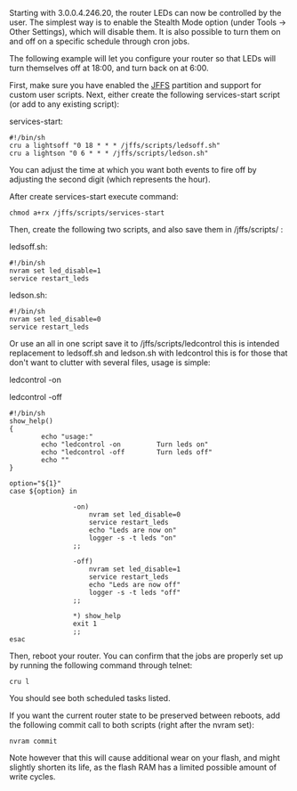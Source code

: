Starting with 3.0.0.4.246.20, the router LEDs can now be controlled by the user.  The simplest way is to enable the Stealth Mode option (under Tools -> Other Settings), which will disable them.  It is also possible to turn them on and off on a specific schedule through cron jobs.

The following example will let you configure your router so that LEDs will turn themselves off at 18:00, and turn back on at 6:00.

First, make sure you have enabled the [JFFS](https://github.com/RMerl/asuswrt-merlin.ng/wiki/JFFS) partition and support for custom user scripts.  Next, either create the following services-start script (or add to any existing script):

services-start:
```
#!/bin/sh
cru a lightsoff "0 18 * * * /jffs/scripts/ledsoff.sh"
cru a lightson "0 6 * * * /jffs/scripts/ledson.sh"
```
You can adjust the time at which you want both events to fire off by adjusting the second digit (which represents the hour).

After create services-start execute command:
```
chmod a+rx /jffs/scripts/services-start
```
Then, create the following two scripts, and also save them in /jffs/scripts/ :

ledsoff.sh:
```
#!/bin/sh
nvram set led_disable=1
service restart_leds
```

ledson.sh:
```
#!/bin/sh
nvram set led_disable=0
service restart_leds
```
Or use an all in one script save it to /jffs/scripts/ledcontrol this is intended replacement to ledsoff.sh and ledson.sh with ledcontrol this is for those that don't want to clutter with several files, usage is simple:

ledcontrol -on

ledcontrol -off
```
#!/bin/sh
show_help()
{
        echo "usage:"
        echo "ledcontrol -on         Turn leds on"
        echo "ledcontrol -off        Turn leds off"
        echo ""
}

option="${1}"
case ${option} in

                -on)
                    nvram set led_disable=0
                    service restart_leds
                    echo "Leds are now on"
                    logger -s -t leds "on"
                ;;

                -off)
                    nvram set led_disable=1
                    service restart_leds
                    echo "Leds are now off"
                    logger -s -t leds "off"
                ;;

                *) show_help
                exit 1
                ;;
esac
```
Then, reboot your router.  You can confirm that the jobs are properly set up by running the following command through telnet:

```
cru l
```

You should see both scheduled tasks listed.

If you want the current router state to be preserved between reboots, add the following commit call to both scripts (right after the nvram set):

```
nvram commit
```
Note however that this will cause additional wear on your flash, and might slightly shorten its life, as the flash RAM has a limited possible amount of write cycles.
